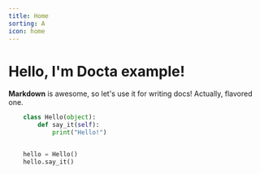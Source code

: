 ```yaml
---
title: Home
sorting: A
icon: home
---
```


Hello, I'm Docta example!
=========================

**Markdown** is awesome, so let's use it for writing docs! Actually, flavored one.

```python
    class Hello(object):
        def say_it(self):
            print("Hello!")


    hello = Hello()
    hello.say_it()
```